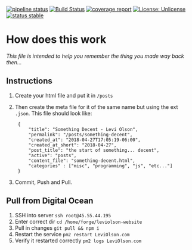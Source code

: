 [![pipeline status](https://gitlab.com/olson.levi/website/badges/master/pipeline.svg)](https://gitlab.com/olson.levi/website/commits/master)
[![Build Status](https://travis-ci.org/leothelocust/website.svg?branch=master)](https://travis-ci.org/leothelocust/website)
[![coverage report](https://gitlab.com/olson.levi/website/badges/master/coverage.svg)](https://gitlab.com/olson.levi/website/commits/master)
[![License: Unlicense](https://img.shields.io/badge/license-unlicense-brightgreen.svg)](http://unlicense.org/)
[![status stable](https://img.shields.io/badge/status-stable-brightgreen.svg)](https://leviolson.com/)

# How does this work

_This file is intended to help you remember the thing you made way back then..._

## Instructions

1. Create your html file and put it in `/posts`
2. Then create the meta file for it of the same name but using the ext `.json`.  This file should look like:

        {
            "title": "Something Decent - Levi Olson",
            "permalink": "/posts/something-decent",
            "created_at": "2018-04-27T17:05:19-06:00",
            "created_at_short": "2018-04-27",
            "post_title": "the start of something... decent",
            "active": "posts",
            "content_file": "something-decent.html",
            "categories" : ["misc", "programming", "js", "etc..."]
        }

3. Commit, Push and Pull.

## Pull from Digital Ocean

1. SSH into server `ssh root@45.55.44.195`
2. Enter correct dir `cd /home/forge/leviolson-website`
3. Pull in changes `git pull && npm i`
4. Restart the service `pm2 restart LeviOlson.com`
5. Verify it restarted correctly `pm2 logs LeviOlson.com`

